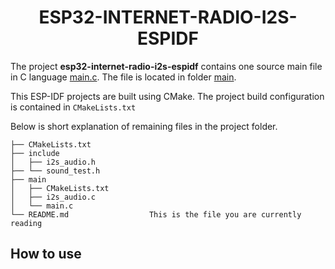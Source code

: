 <div align="center">

# ESP32-INTERNET-RADIO-I2S-ESPIDF

</div>

The project **esp32-internet-radio-i2s-espidf** contains one source main file in C language [main.c](main/main.c). The file is located in folder [main](main).


This ESP-IDF projects are built using CMake. The project build configuration is contained in `CMakeLists.txt`

Below is short explanation of remaining files in the project folder.

```
├── CMakeLists.txt
├── include
│   ├── i2s_audio.h
├── └── sound_test.h
├── main
│   ├── CMakeLists.txt
│   ├── i2s_audio.c
│   └── main.c
└── README.md                  This is the file you are currently reading
```

## How to use
